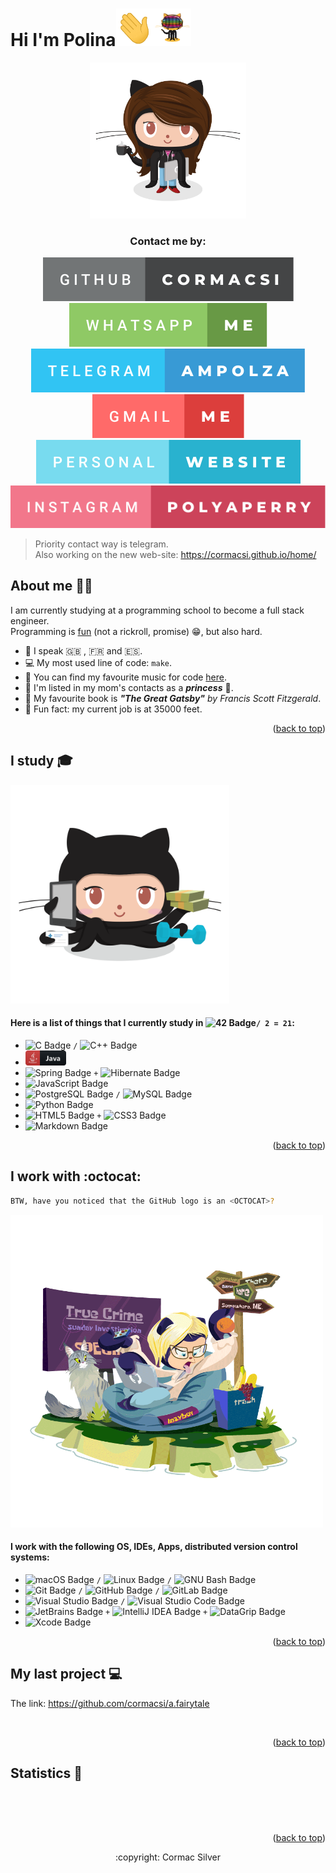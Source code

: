 <a name="readme-top"></a>

# Hi I'm Polina<img src="images/say_hi.gif" width="60px" height="60px" alt="hi"><img src="images/daftpunkcat.gif" width="60px" height="60px" alt="hi">
<div align="center">
  <a href="https://cormacsi.github.io">
    <img src="images/femalecat.png" alt="Logo" width="250" height="250">
  </a>
</div>

  <h3 align="center">Contact me by:</h3>
<div align="center">
  <a href="https://github.com/cormacsi/">
    <img src="images/github-cormacsi.svg" alt="GitHub">
  </a>
  <a href="https://web.whatsapp.com">
    <img src="images/whatsapp-me.svg" alt="WhatsApp">
  </a>
   <a href="https://t.me/ampolza">
    <img src="images/telegram-ampolza.svg" alt="Telegram">
  </a><br />
  <a href="mailto:name@email.com">
    <img src="images/gmail-me.svg" alt="Gmail">
  </a>
  <a href="http://cormacsi.github.io/first.version/">
    <img src="images/personal-website.svg" alt="Website">
  </a><br />
  <a href="https://www.instagram.com/polyaperry/">
    <img src="images/instagram-polyaperry.svg" alt="Instagram">
  </a><br />
</div>
 
>Priority contact way is telegram.<br />
>Also working on the new web-site: https://cormacsi.github.io/home/

## About me :woman_technologist:

I am currently studying at a programming school to become a full stack engineer.<br />
Programming is <a href="https://gist.github.com/rxaviers/7360908">fun</a> (not a rickroll, promise) :grin:, but also hard.

- :statue_of_liberty:  I speak :gb: ,  :fr: and :es:.
- :computer:  My most used line of code: `make`.
- :musical_score:  You can find my favourite music for code <a href="https://www.youtube.com/watch?v=jfKfPfyJRdk">here</a>.
- :princess:  I'm listed in my mom's contacts as a **_princess_** :see_no_evil:.
- :book:  My favourite book is _**"The Great Gatsby"** by Francis Scott Fitzgerald_.
- :seat: Fun fact: my current job is at 35000 feet.
<p align="right">(<a href="#readme-top">back to top</a>)</p>

## I study :mortar_board:
<a href="https://github.com/cormacsi/">
  <img src="images/hubbercat.png" alt="" width="350">
</a>

#### Here is a list of things that I currently study in ![42 Badge](https://img.shields.io/badge/42-000?logo=42&logoColor=fff&style=flat)````/ 2 = 21````:

* ![C Badge](https://img.shields.io/badge/C-A8B9CC?logo=c&logoColor=fff&style=flat) `/` ![C++ Badge](https://img.shields.io/badge/C%2B%2B-00599C?logo=cplusplus&logoColor=fff&style=flat)
*  <img src="images/java_button.svg" width="65">
* ![Spring Badge](https://img.shields.io/badge/Spring-6DB33F?logo=spring&logoColor=fff&style=flat) `+` ![Hibernate Badge](https://img.shields.io/badge/Hibernate-59666C?logo=hibernate&logoColor=fff&style=flat)
* ![JavaScript Badge](https://img.shields.io/badge/JavaScript-F7DF1E?logo=javascript&logoColor=000&style=flat)
* ![PostgreSQL Badge](https://img.shields.io/badge/PostgreSQL-4169E1?logo=postgresql&logoColor=fff&style=flat) `/` ![MySQL Badge](https://img.shields.io/badge/MySQL-4479A1?logo=mysql&logoColor=fff&style=flat)
* ![Python Badge](https://img.shields.io/badge/Python-3776AB?logo=python&logoColor=fff&style=flat)
* ![HTML5 Badge](https://img.shields.io/badge/HTML5-E34F26?logo=html5&logoColor=fff&style=flat) `+` ![CSS3 Badge](https://img.shields.io/badge/CSS3-1572B6?logo=css3&logoColor=fff&style=flat)
* ![Markdown Badge](https://img.shields.io/badge/Markdown-000?logo=markdown&logoColor=fff&style=flat)

<p align="right">(<a href="#readme-top">back to top</a>)</p>

## I work with :octocat:

````sh
BTW, have you noticed that the GitHub logo is an <OCTOCAT>?
````

<a href="https://github.com/cormacsi/">
  <img src="images/Brennatocat.png" alt="" width="500">
</a>

#### I work with the following OS, IDEs, Apps, distributed version control systems:
    
* ![macOS Badge](https://img.shields.io/badge/macOS-000?logo=macos&logoColor=fff&style=flat) `/` ![Linux Badge](https://img.shields.io/badge/Linux-FCC624?logo=linux&logoColor=000&style=flat) `/` ![GNU Bash Badge](https://img.shields.io/badge/GNU%20Bash-4EAA25?logo=gnubash&logoColor=fff&style=flat)
* ![Git Badge](https://img.shields.io/badge/Git-F05032?logo=git&logoColor=fff&style=flat) `/` ![GitHub Badge](https://img.shields.io/badge/GitHub-181717?logo=github&logoColor=fff&style=flat) `/` ![GitLab Badge](https://img.shields.io/badge/GitLab-FC6D26?logo=gitlab&logoColor=fff&style=flat)
* ![Visual Studio Badge](https://img.shields.io/badge/Visual%20Studio-5C2D91?logo=visualstudio&logoColor=fff&style=flat) `/` ![Visual Studio Code Badge](https://img.shields.io/badge/Visual%20Studio%20Code-007ACC?logo=visualstudiocode&logoColor=fff&style=flat)
* ![JetBrains Badge](https://img.shields.io/badge/JetBrains-000?logo=jetbrains&logoColor=fff&style=flat) `+` ![IntelliJ IDEA Badge](https://img.shields.io/badge/IntelliJ%20IDEA-000?logo=intellijidea&logoColor=fff&style=flat) `+` ![DataGrip Badge](https://img.shields.io/badge/DataGrip-000?logo=datagrip&logoColor=fff&style=flat)
* ![Xcode Badge](https://img.shields.io/badge/Xcode-147EFB?logo=xcode&logoColor=fff&style=flat)

<p align="right">(<a href="#readme-top">back to top</a>)</p>

## My last project :computer:

The link: <a href="https://github.com/cormacsi/a.fairytale">https://github.com/cormacsi/a.fairytale</a>

<div align="center">
  <a href="https://cormacsi.github.io">
    <img src="images/NUX_Octodex.gif" alt="" width="300">
  </a>
</div>

<p align="right">(<a href="#readme-top">back to top</a>)</p>

## Statistics :100:
<div align="center">
  <a href="https://cormacsi.github.io">
    <img src="https://streak-stats.demolab.com?user=cormacsi&theme=tokyonight&hide_border=true&date_format=j%20M%5B%20Y%5D" alt="">
  </a>
</div>
<div align="center">
  <a href="https://www.codewars.com/users/Polza">
    <img src="https://www.codewars.com/users/Polza/badges/large" alt="">
  </a>
</div>

<br />
<p align="right">(<a href="#readme-top">back to top</a>)</p>

<p align="center">:copyright: Cormac Silver</p>
